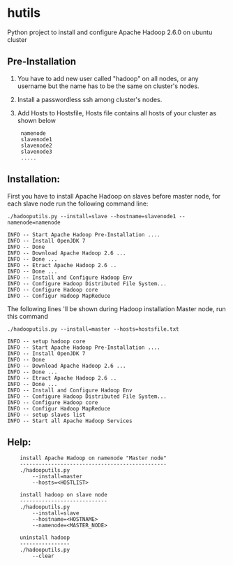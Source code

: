# hutils
Python project to install and configure Apache Hadoop 2.6.0 on ubuntu cluster 

Pre-Installation
-----------------
1. You have to add new user called "hadoop" on all nodes, or any username but the name has to be the same on cluster's nodes.
2. Install a passwordless ssh among cluster's nodes.
3. Add Hosts to Hostsfile, Hosts file contains all hosts of your cluster as shown below 

        namenode
        slavenode1  
        slavenode2
        slavenode3
        .....

Installation:
-------------

First you have to install Apache Hadoop on slaves before master node, for each slave node run the following command line:  

    ./hadooputils.py --install=slave --hostname=slavenode1 --namenode=namenode
    
    INFO -- Start Apache Hadoop Pre-Installation ....
    INFO -- Install OpenJDK 7
    INFO -- Done
    INFO -- Download Apache Hadoop 2.6 ...
    INFO -- Done ...
    INFO -- Etract Apache Hadoop 2.6 ..
    INFO -- Done ...
    INFO -- Install and Configure Hadoop Env
    INFO -- Configure Hadoop Distributed File System...
    INFO -- Configure Hadoop core
    INFO -- Configur Hadoop MapReduce

The following lines 'll be shown during Hadoop installation Master node, run this command
    
    ./hadooputils.py --install=master --hosts=hostsfile.txt
    
    INFO -- setup hadoop core
    INFO -- Start Apache Hadoop Pre-Installation ....
    INFO -- Install OpenJDK 7
    INFO -- Done
    INFO -- Download Apache Hadoop 2.6 ...
    INFO -- Done ...
    INFO -- Etract Apache Hadoop 2.6 ..
    INFO -- Done ...
    INFO -- Install and Configure Hadoop Env
    INFO -- Configure Hadoop Distributed File System...
    INFO -- Configure Hadoop core
    INFO -- Configur Hadoop MapReduce
    INFO -- setup slaves list
    INFO -- Start all Apache Hadoop Services

Help:
-----
    
    	install Apache Hadoop on namenode "Master node"
    	-----------------------------------------------
    	./hadooputils.py 
    		--install=master 
    		--hosts=<HOSTLIST>
    	
    	install hadoop on slave node
    	----------------------------
    	./hadooputils.py
    		--install=slave
    		--hostname=<HOSTNAME>
    		--namenode=<MASTER_NODE>
    	
    	uninstall hadoop
    	----------------
    	./hadooputils.py
    		--clear		
